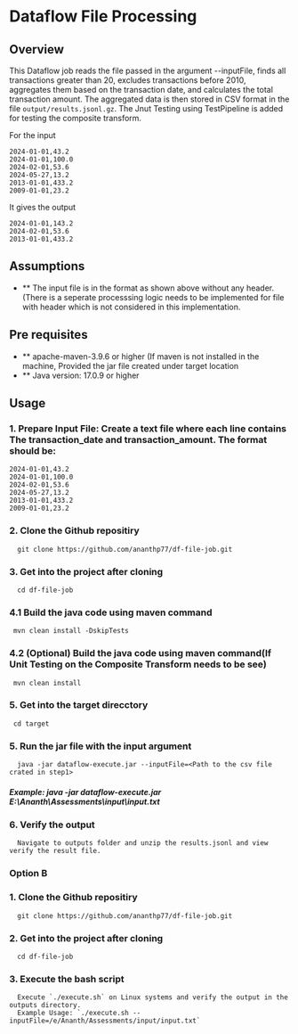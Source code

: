# Dataflow File Processing

## Overview
This Dataflow job reads the file passed in the argument --inputFile, finds all transactions greater than 20, excludes transactions before 2010, aggregates them based on the transaction date, and calculates the total transaction amount. The aggregated data is then stored in CSV format in the file `output/results.jsonl.gz`.
The Jnut Testing using TestPipeline is added for testing the composite transform.

For the input
```
2024-01-01,43.2
2024-01-01,100.0
2024-02-01,53.6
2024-05-27,13.2
2013-01-01,433.2
2009-01-01,23.2
```

It gives the output
```
2024-01-01,143.2
2024-02-01,53.6
2013-01-01,433.2
```


## Assumptions
- ** The input file is in the format as shown above without any header. (There is a seperate processsing logic needs to be implemented for file with header which is not considered in this implementation.

## Pre requisites
- ** apache-maven-3.9.6 or higher (If maven is not installed in the machine, Provided the jar file created under target location
- ** Java version: 17.0.9 or higher

## Usage

### 1. Prepare Input File: Create a text file where each line contains The transaction_date and transaction_amount. The format should be:
```
2024-01-01,43.2
2024-01-01,100.0
2024-02-01,53.6
2024-05-27,13.2
2013-01-01,433.2
2009-01-01,23.2
```
### 2. Clone the Github repositiry
      git clone https://github.com/ananthp77/df-file-job.git

### 3. Get into the project after cloning
      cd df-file-job

### 4.1 Build the java code using maven command
	 mvn clean install -DskipTests
### 4.2 (Optional) Build the java code using maven command(If Unit Testing on the Composite Transform needs to be see)
	 mvn clean install	 
	 
### 5. Get into the target direcctory
     cd target

### 5. Run the jar file with the input argument 
      java -jar dataflow-execute.jar --inputFile=<Path to the csv file crated in step1>

##### Example: java -jar dataflow-execute.jar E:\Ananth\Assessments\input\input.txt

### 6. Verify the output
	  Navigate to outputs folder and unzip the results.jsonl and view verify the result file.
	  
### Option B

### 1. Clone the Github repositiry
      git clone https://github.com/ananthp77/df-file-job.git
### 2. Get into the project after cloning
      cd df-file-job
### 3. Execute the bash script
	  Execute `./execute.sh` on Linux systems and verify the output in the outputs directory.
	  Example Usage: `./execute.sh --inputFile=/e/Ananth/Assessments/input/input.txt`